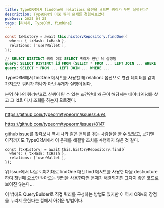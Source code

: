 ```yaml
---
title: TypeORM에서 findOne에 relations 옵션을 넣으면 쿼리가 두번 실행된다?
description: TypeORM의 이중 쿼리 문제를 경험해보았다
pubDate: 2025-04-25
tags: [리서치, TypeORM, findOne]
---
```


```java
const txHistory = await this.historyRepository.findOne({
  where: { txHash: txHash },
  relations: ['userWallet'],
});
```

```sql
// SELECT DISTINCT 쿼리 이후 SELECT 쿼리가 한번 더 실행됨
query: SELECT DISTINCT id FROM (SELECT * FROM ... LEFT JOIN ... WHERE ...) ORDER BY ... ASC LIMIT 1
query: SELECT * FROM ... LEFT JOIN ... WHERE ...
```

TypeORM에서 findOne 메서드를 사용할 때 relations 옵션으로 연관 데이터를 같이 가져오면 쿼리가 하나가 아닌 두개가 실행이 된다.

분명 하나의 쿼리만으로 실행이 될 수 있는 조건인데 왜 굳이 해당되는 데이터의 id를 찾고 그 id로 다시 조회를 하는지 모르겠다.

---

https://github.com/typeorm/typeorm/issues/5694

https://github.com/typeorm/typeorm/issues/8147

github issue를 찾아보니 역시 나와 같은 문제를 겪는 사람들을 볼 수 있었고, 보기엔 아직까지도 TypeORM에서 이 문제를 해결할 조치를 수행하지 않은 것 같다.

```tsx
const [txHistory] = await this.historyRepository.find({
  where: { txHash: txHash },
  relations: ['userWallet'],
});
```

위 Issue에서 나온 이야기대로 findOne 대신 find 메서드를 사용한 다음 destructure 하여 첫번째 요소만 받아오는 방법을 사용한다면 문제가 해결되지만 그다지 좋은 코드로 보이진 않는다…

이 밖에도 QueryBuilder로 직접 쿼리를 구성하는 방법도 있지만 이 역시 ORM의 장점을 누리지 못한다는 점에서 아쉬운 방법이다.